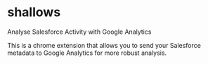 # shallows
Analyse Salesforce Activity with Google Analytics

This is a chrome extension that allows you to send your Salesforce metadata to Google Analytics for more robust analysis. 
